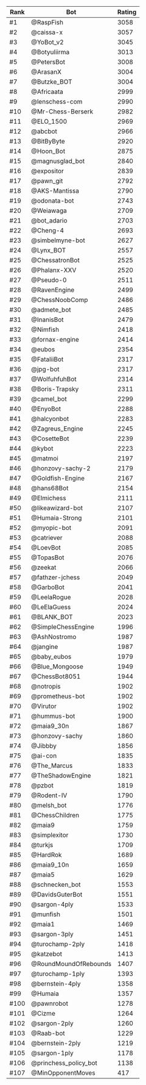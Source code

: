 Rank|Bot|Rating
---|---|---
#1|@RaspFish|3058
#2|@caissa-x|3057
#3|@YoBot_v2|3045
#4|@Botyuliirma|3013
#5|@PetersBot|3008
#6|@ArasanX|3004
#7|@Butzke_BOT|3004
#8|@Africaata|2999
#9|@lenschess-com|2990
#10|@Mr-Chess-Berserk|2982
#11|@ELO_1500|2969
#12|@abcbot|2966
#13|@BitByByte|2920
#14|@Hoon_Bot|2875
#15|@magnusglad_bot|2840
#16|@expositor|2839
#17|@pawn_git|2792
#18|@AKS-Mantissa|2790
#19|@odonata-bot|2743
#20|@Weiawaga|2709
#21|@bot_adario|2703
#22|@Cheng-4|2693
#23|@simbelmyne-bot|2627
#24|@Lynx_BOT|2557
#25|@ChessatronBot|2525
#26|@Phalanx-XXV|2520
#27|@Pseudo-0|2511
#28|@RavenEngine|2499
#29|@ChessNoobComp|2486
#30|@admete_bot|2485
#31|@InanisBot|2479
#32|@Nimfish|2418
#33|@fornax-engine|2414
#34|@eubos|2354
#35|@FataliiBot|2317
#36|@jpg-bot|2317
#37|@WolfuhfuhBot|2314
#38|@Boris-Trapsky|2311
#39|@camel_bot|2299
#40|@EnyoBot|2288
#41|@halcyonbot|2283
#42|@Zagreus_Engine|2245
#43|@CosetteBot|2239
#44|@kybot|2223
#45|@matmoi|2197
#46|@honzovy-sachy-2|2179
#47|@Goldfish-Engine|2167
#48|@hans68Bot|2154
#49|@Elmichess|2111
#50|@likeawizard-bot|2107
#51|@Humaia-Strong|2101
#52|@myopic-bot|2091
#53|@catriever|2088
#54|@LoevBot|2085
#55|@TopasBot|2076
#56|@zeekat|2066
#57|@fathzer-jchess|2049
#58|@GarboBot|2041
#59|@LeelaRogue|2028
#60|@LeElaGuess|2024
#61|@BLANK_BOT|2023
#62|@SimpleChessEngine|1996
#63|@AshNostromo|1987
#64|@jangine|1987
#65|@baby_eubos|1979
#66|@Blue_Mongoose|1949
#67|@ChessBot8051|1944
#68|@notropis|1902
#69|@prometheus-bot|1902
#70|@Virutor|1902
#71|@hummus-bot|1900
#72|@maia9_30n|1867
#73|@honzovy-sachy|1860
#74|@Jibbby|1856
#75|@ai-con|1835
#76|@The_Marcus|1833
#77|@TheShadowEngine|1821
#78|@pzbot|1819
#79|@Rodent-IV|1790
#80|@melsh_bot|1776
#81|@ChessChildren|1775
#82|@maia9|1759
#83|@simplexitor|1730
#84|@turkjs|1709
#85|@HardRok|1689
#86|@maia9_10n|1659
#87|@maia5|1629
#88|@schnecken_bot|1553
#89|@DavidsGuterBot|1551
#90|@sargon-4ply|1533
#91|@munfish|1501
#92|@maia1|1469
#93|@sargon-3ply|1451
#94|@turochamp-2ply|1418
#95|@katzebot|1413
#96|@RoundMoundOfRebounds|1407
#97|@turochamp-1ply|1393
#98|@bernstein-4ply|1358
#99|@Humaia|1357
#100|@pawnrobot|1278
#101|@Cizme|1264
#102|@sargon-2ply|1260
#103|@Raab-bot|1229
#104|@bernstein-2ply|1219
#105|@sargon-1ply|1178
#106|@princhess_policy_bot|1138
#107|@MinOpponentMoves|417
